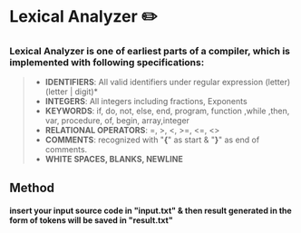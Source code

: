# Lexical Analyzer :pencil2:

### Lexical Analyzer is one of earliest parts of a compiler, which is implemented with following specifications:
>* **IDENTIFIERS**: All valid identifiers under regular expression (letter)(letter | digit)*
>* **INTEGERS**: All integers including fractions, Exponents
>* **KEYWORDS**: if, do, not, else, end, program, function ,while ,then, var, procedure, of, begin, array,integer
>* **RELATIONAL OPERATORS**: =, >, <, >=, <=, <>
>* **COMMENTS**: recognized with "**{**" as start & "**}**" as end of comments.
>* **WHITE SPACES,  BLANKS, NEWLINE** 

## Method
#### insert your input source code in **"input.txt"** & then result generated in the form of tokens will be saved in **"result.txt"**
